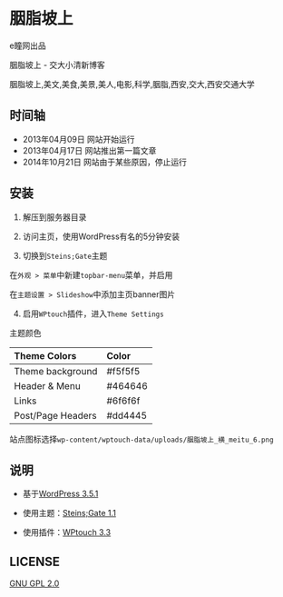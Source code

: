 # 胭脂坡上

e瞳网出品

胭脂坡上 - 交大小清新博客

胭脂坡上,美文,美食,美景,美人,电影,科学,胭脂,西安,交大,西安交通大学

## 时间轴

* 2013年04月09日 网站开始运行
* 2013年04月17日 网站推出第一篇文章
* 2014年10月21日 网站由于某些原因，停止运行

## 安装

1. 解压到服务器目录

2. 访问主页，使用WordPress有名的5分钟安装

3. 切换到`Steins;Gate`主题

在`外观 > 菜单`中新建`topbar-menu`菜单，并启用

在`主题设置 > Slideshow`中添加主页banner图片

4. 启用`WPtouch`插件，进入`Theme Settings`

主题颜色

|   Theme Colors    |  Color  |
|:------------------|:--------|
| Theme background  | #f5f5f5 |
| Header & Menu     | #464646 |
| Links             | #6f6f6f |
| Post/Page Headers | #dd4445 |

站点图标选择`wp-content/wptouch-data/uploads/胭脂坡上_横_meitu_6.png`

## 说明

* 基于[WordPress 3.5.1](https://codex.wordpress.org/Version_3.5.1)

* 使用主题：[Steins;Gate 1.1](https://otakism.com/wordpress-theme-steins-gate/)

* 使用插件：[WPtouch 3.3](http://www.wptouch.com/)

## LICENSE

[GNU GPL 2.0](www.gnu.org/licenses/gpl-2.0.html)

